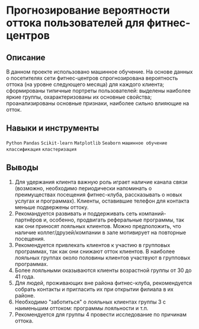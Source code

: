 # Прогнозирование вероятности оттока пользователей для фитнес-центров
## Описание
В данном проекте использовано машинное обучение.
На основе данных о посетителях сети фитнес-центров спрогнозирована вероятность оттока (на уровне следующего месяца) для каждого клиента;
сформированы типичные портреты пользователей: выделены наиболее яркие группы, охарактеризованы их основные свойства;
проанализированы основные признаки, наиболее сильно влияющие на отток.
## Навыки и инструменты
`Python` `Pandas` `Scikit-learn` `Matplotlib` `Seaborn` `машинное обучение` `классификация` `кластеризация`
## Выводы
1. Для удержания клиента важную роль играет наличие канала связи (возможно, необходимо периодически напоминать о преимуществах посещения фитнес-клуба, рассказывать о новых услугах и программах). Клиенты, оставившие телефон для контакта меньше подвержены оттоку.
2. Рекомандуется развивать и поддерживать сеть компаний-партнёров и, особенно, продвигать реферальные программы, так как они приносят лояльных клиентов. Можно предположить, что наличие коллег/друзей/компании в зале мотивирует на повторные посещения.
3. Рекомендуется привлекать клиентов к участию в групповых программах, так как они снижают отток клиентов. В наиболее лояльных группах около половины клиентов участвуют в групповых программах.
4. Более лояльными оказываются клиенты возрастной группы от 30 до 41 года.
5. Для людей, проживающих вне района фитнес-клуба, рекомендуется собрать контакты и пригласить их при открытии филиала в их районе.
6. Необходимо "заботиться" о лояльных клиентах группы 3 с наименьшим оттоком: программы лояльности и т.п.
7. Рекомендуется для группы 4 провести исследование по причинам оттока.
